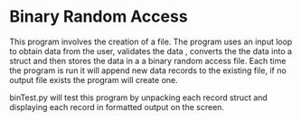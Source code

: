 # Binary Random Access

 This program involves the creation of a  file. The program uses an input loop to obtain data from the user, validates the data , converts the the data into a struct and then stores the data in a a binary random access file. Each time the program is run it will append new data records to the existing file, if no output file exists the program will create one.

binTest.py will test this program by unpacking each record struct and displaying each record in formatted output on the screen.